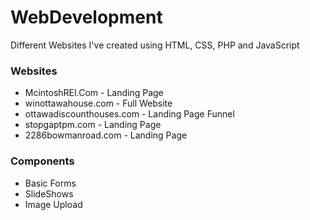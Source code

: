 # WebDevelopment
Different Websites I've created using HTML, CSS, PHP and JavaScript
<h3>Websites</h3>
<ul> 
<li>McintoshREI.Com - Landing Page</li>
<li>winottawahouse.com - Full Website</li>
<li>ottawadiscounthouses.com - Landing Page Funnel</li>
<li>stopgaptpm.com - Landing Page</li>
<li>2286bowmanroad.com - Landing Page</li>

</ul>

<h3>Components</h3>
<ul> 
<li>Basic Forms</li>
<li>SlideShows</li>
<li>Image Upload </li>

</ul>
